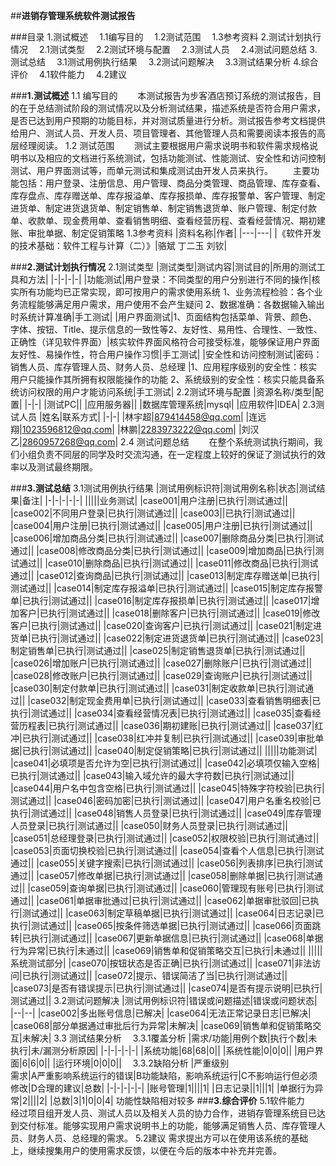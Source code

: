 ##**进销存管理系统软件测试报告**


###目录
1.测试概述
&emsp;1.1编写目的
&emsp;1.2测试范围
&emsp;1.3参考资料
2.测试计划执行情况
&emsp;2.1测试类型
&emsp;2.2测试环境与配置
&emsp;2.3测试人员
&emsp;2.4测试问题总结
3.测试总结
&emsp;3.1测试用例执行结果
&emsp;3.2测试问题解决
&emsp;3.3测试结果分析
4.综合评价
&emsp;4.1软件能力
&emsp;4.2建议


###**1.测试概述**
1.1 编写目的
&emsp;&emsp;本测试报告为步客酒店预订系统的测试报告，目的在于总结测试阶段的测试情况以及分析测试结果，描述系统是否符合用户需求，是否已达到用户预期的功能目标，并对测试质量进行分析。测试报告参考文档提供给用户、测试人员、开发人员、项目管理者、其他管理人员和需要阅读本报告的高层经理阅读。
1.2 测试范围
&emsp;&emsp;测试主要根据用户需求说明书和软件需求规格说明书以及相应的文档进行系统测试，包括功能测试、性能测试、安全性和访问控制测试、用户界面测试等，而单元测试和集成测试由开发人员来执行。
&emsp;&emsp;主要功能包括：用户登录、注册信息、用户管理、商品分类管理、商品管理、库存查看、库存盘点、库存赠送单、库存报溢单、库存报损单、库存报警单、客户管理、制定进货单、制定进货退货单、制定销售单、制定销售退货单、账户管理、制定付款单、收款单、现金费用单、查看销售明细、查看经营历程、查看经营情况、期初建账、审批单据、制定促销策略
1.3参考资料
|资料名称|作者|
|---|---|
|《软件开发的技术基础：软件工程与计算（二）》|骆斌 丁二玉 刘钦|

###**2.测试计划执行情况**
2.1测试类型
|测试类型|测试内容|测试目的|所用的测试工具和方法|
|-|-|-|-|
|功能测试|用户登录：不同类型的用户分别进行不同的操作|核实所有功能均已正常实现，即可按用户的需求使用系统 1、业务流程检验：各个业务流程能够满足用户需求，用户使用不会产生疑问 2、数据准确：各数据输入输出时系统计算准确|手工测试|
|用户界面测试|1、页面结构包括菜单、背景、颜色、字体、按钮、Title、提示信息的一致性等2、友好性、易用性、合理性、一致性、正确性（详见软件界面）|核实软件界面风格符合可接受标准，能够保证用户界面友好性、易操作性，符合用户操作习惯|手工测试|
|安全性和访问控制测试|密码：销售人员、库存管理人员、财务人员、总经理 |1、应用程序级别的安全性：核实用户只能操作其所拥有权限能操作的功能 2、系统级别的安全性：核实只能具备系统访问权限的用户才能访问系统|手工测试|
2.2测试环境与配置
|资源名称/类型|配置|
|-|-|
|测试PC||
|应用服务器||
|数据库管理系统|mysql|
|应用软件|IDEA|
2.3测试人员
|姓名|联系方式|
|-|-|
|林宇超|879414458@qq.com|
|连远翔|1023596812@qq.com|
|林鹏|2283973222@qq.com|
|刘汉乙|2860957268@qq.com|
2.4 测试问题总结
&emsp;&emsp;在整个系统测试执行期间，我们小组负责不同层的同学及时交流沟通，在一定程度上较好的保证了测试执行的效率以及测试最终期限。

###**3.测试总结**
3.1测试用例执行结果
|测试用例标识符|测试用例名称|状态|测试结果|备注|
|-|-|-|-|-|
|||||业务测试|
|case001|用户注册|已执行|测试通过||
|case002|不同用户登录|已执行|测试通过||
|case003||已执行|测试通过||
|case004|用户注册|已执行|测试通过||
|case005|用户注册|已执行|测试通过||
|case006|增加商品分类|已执行|测试通过||
|case007|删除商品分类|已执行|测试通过||
|case008|修改商品分类|已执行|测试通过||
|case009|增加商品|已执行|测试通过||
|case010|删除商品|已执行|测试通过||
|case011|修改商品|已执行|测试通过||
|case012|查询商品|已执行|测试通过||
|case013|制定库存赠送单|已执行|测试通过||
|case014|制定库存报溢单|已执行|测试通过||
|case015|制定库存报警单|已执行|测试通过||
|case016|制定库存报损单|已执行|测试通过||
|case017|增加客户|已执行|测试通过||
|case018|删除客户|已执行|测试通过||
|case019|修改客户|已执行|测试通过||
|case020|查询客户|已执行|测试通过||
|case021|制定进货单|已执行|测试通过||
|case022|制定进货退货单|已执行|测试通过||
|case023|制定销售单|已执行|测试通过||
|case025|制定销售退货单|已执行|测试通过||
|case026|增加账户|已执行|测试通过||
|case027|删除账户|已执行|测试通过||
|case028|修改账户|已执行|测试通过||
|case029|查询账户|已执行|测试通过||
|case030|制定付款单|已执行|测试通过||
|case031|制定收款单|已执行|测试通过||
|case032|制定现金费用单|已执行|测试通过||
|case033|查看销售明细表|已执行|测试通过||
|case034|查看经营情况表|已执行|测试通过||
|case035|查看经营历程表|已执行|测试通过||
|case036|期初建账|已执行|测试通过||
|case037|红冲|已执行|测试通过||
|case038|红冲并复制|已执行|测试通过||
|case039|审批单据|已执行|测试通过||
|case040|制定促销策略|已执行|测试通过||
|||||功能测试|
|case041|必填项是否允许为空|已执行|测试通过||
|case042|必填项仅输入空格|已执行|测试通过||
|case043|输入域允许的最大字符数|已执行|测试通过||
|case044|用户名中包含空格|已执行|测试通过||
|case045|特殊字符校验|已执行|测试通过||
|case046|密码加密|已执行|测试通过||
|case047|用户名重名校验|已执行|测试通过||
|case048|销售人员登录|已执行|测试通过||
|case049|库存管理人员登录|已执行|测试通过||
|case050|财务人员登录|已执行|测试通过||
|case051|总经理登录|已执行|测试通过||
|case052|权限校验|已执行|测试通过||
|case053|页面切换校验|已执行|测试通过||
|case054|查看个人信息|已执行|测试通过||
|case055|关键字搜索|已执行|测试通过||
|case056|列表排序|已执行|测试通过||
|case057|修改单据|已执行|测试通过||
|case058|删除单据|已执行|测试通过||
|case059|查询单据|已执行|测试通过||
|case060|管理现有账号|已执行|测试通过||
|case061|单据审批通过|已执行|测试通过||
|case062|单据审批驳回|已执行|测试通过||
|case063|制定草稿单据|已执行|测试通过||
|case064|日志记录|已执行|测试通过||
|case065|按条件筛选单据|已执行|测试通过||
|case066|页面跳转|已执行|测试通过||
|case067|更新单据信息|已执行|测试通过||
|case068|单据行为异常|已执行|未通过||
|case069|销售单和促销策略交互|已执行|未通过||
|||||系统测试部分|
|case070|按钮状态是否正确|已执行|测试通过||
|case071|非法访问|已执行|测试通过||
|case072|提示、错误简洁了当|已执行|测试通过||
|case073|是否有错误提示|已执行|测试通过||
|case074|是否有提示说明|已执行|测试通过||
3.2测试问题解决
|测试用例标识符|错误或问题描述|错误或问题状态|
|--|--|
|case002|多出账号信息|已解决|
|case064|无法正常记录日志|已解决|
|case068|部分单据通过审批后行为异常|未解决|
|case069|销售单和促销策略交互|未解决|
3.3 测试结果分析
&emsp;3.3.1覆盖分析
|需求/功能|用例个数|执行个数|未执行|未/漏测分析原因|
|-|-|-|-|-|
|系统功能|68|68|0||
|系统性能|0|0|0||
|用户界面|6|6|0||
|运行环境|0|0|0||
&emsp;3.3.2缺陷分析
|严重级别<br>需求|A严重影响系统运行的错误|B功能缺陷，影响系统运行|C不影响运行但必须修改|D合理的建议|总数|
|-|-|-|-|-|
|账号管理|1||||1|
|日志记录||1|||1|
|单据行为异常|2||||2|
|总数|3|1|0|0|4|
功能性缺陷相对较多
###**3.综合评价**
5.1软件能力
&emsp;&emsp;经过项目组开发人员、测试人员以及相关人员的协力合作，进销存管理系统目已达到交付标准。能够实现用户需求说明书上的功能，能够满足销售人员、库存管理人员、财务人员、总经理的需求。
5.2建议
需求提出方可以在使用该系统的基础上，继续搜集用户的使用需求反馈，以便在今后的版本中补充并完善。









